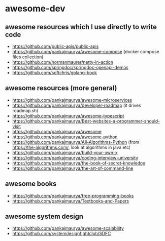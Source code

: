 # awesome-dev

## awesome resources which I use directly to write code
- https://github.com/public-apis/public-apis
- https://github.com/pankajmaurya/awesome-compose (docker compose files collection)
- https://github.com/normanmaurer/netty-in-action
- https://github.com/springdoc/springdoc-openapi-demos
- https://github.com/softchris/golang-book

## awesome resources (more general)
- https://github.com/pankajmaurya/awesome-microservices
- https://github.com/pankajmaurya/developer-roadmap (it drives roadmap.sh)
- https://github.com/pankajmaurya/awesome-typescript
- https://github.com/pankajmaurya/Best-websites-a-programmer-should-visit
- https://github.com/pankajmaurya/awesome
- https://github.com/pankajmaurya/awesome-python
- https://github.com/pankajmaurya/All-Algorithms-Python (from https://the-algorithms.com/, look at algorithms in java etc)
- https://github.com/pankajmaurya/build-your-own-x
- https://github.com/pankajmaurya/coding-interview-university
- https://github.com/pankajmaurya/the-book-of-secret-knowledge
- https://github.com/pankajmaurya/the-art-of-command-line

## awesome books
- https://github.com/pankajmaurya/free-programming-books
- https://github.com/pankajmaurya/Textbooks-and-Papers

## awesome system design
- https://github.com/pankajmaurya/awesome-scalability
- https://github.com/systemdesignfightclub/SDFC
